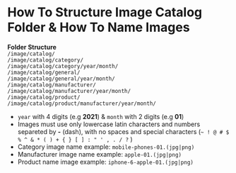 # How To Structure Image Catalog Folder & How To Name Images

**Folder Structure**  
`/image/catalog/`  
`/image/catalog/category/`  
`/image/catalog/category/year/month/`  
`/image/catalog/general/`  
`/image/catalog/general/year/month/`  
`/image/catalog/manufacturer/`  
`/image/catalog/manufacturer/year/month/`  
`/image/catalog/product/`  
`/image/catalog/product/manufacturer/year/month/`  

* `year` with 4 digits (e.g **2021**) & `month` with 2 digits (e.g **01**)  
* Images must use only lowercase latin characters and numbers separeted by **-** (dash), with no spaces and special characters (`~ ! @ # $ % ^ & * ( ) + { } [ ] : " ' , . / ?` )  
* Category image name example: `mobile-phones-01.(jpg|png)`  
* Manufacturer image name example: `apple-01.(jpg|png)`  
* Product name image example: `iphone-6-apple-01.(jpg|png)`  
